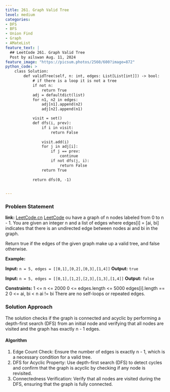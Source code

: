 ```yaml
---
title: 261. Graph Valid Tree
level: medium
categories:
- DFS
- BFS
- Union Find
- Graph
- AMateList
feature_text: |
  ## LeetCode 261. Graph Valid Tree
  Post by ailswan Aug. 11, 2024
feature_image: "https://picsum.photos/2560/600?image=872"
python_code: >
    class Solution:
        def validTree(self, n: int, edges: List[List[int]]) -> bool:
            # if there is a loop it is not a tree
            if not n:
                return True
            adj = defaultdict(list)
            for n1, n2 in edges:
                adj[n1].append(n2)
                adj[n2].append(n1)

            visit = set()
            def dfs(i, prev):
                if i in visit:
                    return False
                
                visit.add(i)
                for j in adj[i]:
                    if j == prev:
                        continue
                    if not dfs(j, i):
                        return False
                return True
                
            return dfs(0, -1)
         

---
```


### Problem Statement
**link:**
[LeetCode.cn](https://leetcode.cn/problems/graph-valid-tree)
[LeetCode](https://leetcode.com/graph-valid-tree/)
ou have a graph of n nodes labeled from 0 to n - 1. You are given an integer n and a list of edges where edges[i] = [ai, bi] indicates that there is an undirected edge between nodes ai and bi in the graph.

Return true if the edges of the given graph make up a valid tree, and false otherwise.

**Example:**

**Input:** `n = 5, edges = [[0,1],[0,2],[0,3],[1,4]]`
**Output:** `true`

**Input:** `n = 5, edges = [[0,1],[1,2],[2,3],[1,3],[1,4]]`
**Output:** `false`

**Constraints:** 
1 <= n <= 2000
0 <= edges.length <= 5000
edges[i].length == 2
0 <= ai, bi < n
ai != bi
There are no self-loops or repeated edges.
 
### Solution Approach
The solution checks if the graph is connected and acyclic by performing a depth-first search (DFS) from an initial node and verifying that all nodes are visited and the graph has exactly n - 1 edges.

#### Algorithm
1. Edge Count Check: Ensure the number of edges is exactly n - 1, which is a necessary condition for a valid tree.
2. DFS for Acyclic Property: Use depth-first search (DFS) to detect cycles and confirm that the graph is acyclic by checking if any node is revisited.
3. Connectedness Verification: Verify that all nodes are visited during the DFS, ensuring that the graph is fully connected.